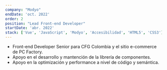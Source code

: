 ```yaml
---
company: "Modyo"
endDate: 'oct. 2022'
order: 2
position: "Lead Front-end Developer"
startDate: 'abr. 2022'
stack: ['Vue', 'JavaScript', 'Modyo', 'Accesibilidad', 'HTML5', 'CSS3']
---
```


- Front-end Developer Senior para CFG Colombia y el sitio e-commerce de PC Factory.
- Apoyo en el desarrollo y mantención de la librería de componentes.
- Apoyo en la optimización y performance a nivel de código y semántica.
